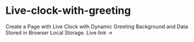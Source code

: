 # Live-clock-with-greeting
Create a Page with Live Clock with Dynamic Greeting Background and Data Stored in Browser Local Storage.       Live link ->
